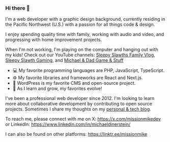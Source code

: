 ### Hi there 👋

I'm a web developer with a graphic design background, currently residing in the Pacific Northwest (U.S.) with a passion for all things code & design.

I enjoy spending quality time with family, working with audio and video, and progressing with home improvement projects.

When I'm not working, I'm playing on the computer and hanging out with my kids! Check out our YouTube channels: [Sleepy Slawths Family Vlog](https://www.youtube.com/@sleepyslawths), [Sleepy Slawth Gaming](https://www.youtube.com/@sleepyslawthgaming), and [Michael &amp; Dad Game & Stuff](https://www.youtube.com/@michaelndad)

- 💻 My favorite programming languages are PHP, JavaScript, TypeScript.
- ⚙️ My favorite libraries and frameworks are React and Next.js.
- 📑 WordPress is my favorite CMS and open-source project.
- 🌱 As I learn and grow, my favorites evolve!

I've been a professional web developer since 2012. I'm looking to learn more about collaborative development by contributing to open source projects. Sometimes I share my thoughts on my [personal & tech blog](https://www.missionmike.dev/).

To reach me, please connect with me on X: https://x.com/missionmikedev or LinkedIn: https://www.linkedin.com/in/michaeldinerstein/

I can also be found on other platforms: https://linktr.ee/missionmike
